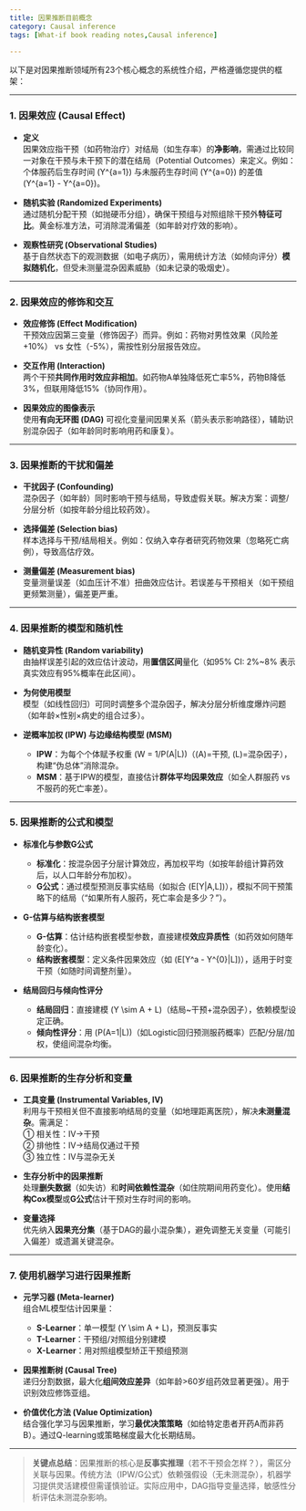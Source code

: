 ```yaml
---
title: 因果推断目前概念
category: Causal inference
tags: [What-if book reading notes,Causal inference]

---
```

以下是对因果推断领域所有23个核心概念的系统性介绍，严格遵循您提供的框架：

---

### **1. 因果效应 (Causal Effect)**
- **定义**  
  因果效应指干预（如药物治疗）对结局（如生存率）的**净影响**，需通过比较同一对象在干预与未干预下的潜在结局（Potential Outcomes）来定义。例如：个体服药后生存时间 \(Y^{a=1}\) 与未服药生存时间 \(Y^{a=0}\) 的差值 \(Y^{a=1} - Y^{a=0}\)。

- **随机实验 (Randomized Experiments)**  
  通过随机分配干预（如抛硬币分组），确保干预组与对照组除干预外**特征可比**。黄金标准方法，可消除混淆偏差（如年龄对疗效的影响）。

- **观察性研究 (Observational Studies)**  
  基于自然状态下的观测数据（如电子病历），需用统计方法（如倾向评分）**模拟随机化**，但受未测量混杂因素威胁（如未记录的吸烟史）。

---

### **2. 因果效应的修饰和交互**
- **效应修饰 (Effect Modification)**  
  干预效应因第三变量（修饰因子）而异。例如：药物对男性效果（风险差 +10%） vs 女性（-5%），需按性别分层报告效应。

- **交互作用 (Interaction)**  
  两个干预**共同作用时效应非相加**。如药物A单独降低死亡率5%，药物B降低3%，但联用降低15%（协同作用）。

- **因果效应的图像表示**  
  使用**有向无环图 (DAG)** 可视化变量间因果关系（箭头表示影响路径），辅助识别混杂因子（如年龄同时影响用药和康复）。

---

### **3. 因果推断的干扰和偏差**
- **干扰因子 (Confounding)**  
  混杂因子（如年龄）同时影响干预与结局，导致虚假关联。解决方案：调整/分层分析（如按年龄分组比较药效）。

- **选择偏差 (Selection bias)**  
  样本选择与干预/结局相关。例如：仅纳入幸存者研究药物效果（忽略死亡病例），导致高估疗效。

- **测量偏差 (Measurement bias)**  
  变量测量误差（如血压计不准）扭曲效应估计。若误差与干预相关（如干预组更频繁测量），偏差更严重。

---

### **4. 因果推断的模型和随机性**
- **随机变异性 (Random variability)**  
  由抽样误差引起的效应估计波动，用**置信区间**量化（如95% CI: 2%~8% 表示真实效应有95%概率在此区间）。

- **为何使用模型**  
  模型（如线性回归）可同时调整多个混杂因子，解决分层分析维度爆炸问题（如年龄×性别×病史的组合过多）。

- **逆概率加权 (IPW) 与边缘结构模型 (MSM)**  
  - **IPW**：为每个个体赋予权重 \(W = 1/P(A|L)\)（\(A\)=干预, \(L\)=混杂因子），构建“伪总体”消除混杂。  
  - **MSM**：基于IPW的模型，直接估计**群体平均因果效应**（如全人群服药 vs 不服药的死亡率差）。

---

### **5. 因果推断的公式和模型**
- **标准化与参数G公式**  
  - **标准化**：按混杂因子分层计算效应，再加权平均（如按年龄组计算药效后，以人口年龄分布加权）。  
  - **G公式**：通过模型预测反事实结局（如拟合 \(E[Y|A,L]\)），模拟不同干预策略下的结局（“如果所有人服药，死亡率会是多少？”）。

- **G-估算与结构嵌套模型**  
  - **G-估算**：估计结构嵌套模型参数，直接建模**效应异质性**（如药效如何随年龄变化）。  
  - **结构嵌套模型**：定义条件因果效应（如 \(E[Y^a - Y^{0}|L]\)），适用于时变干预（如随时间调整剂量）。

- **结局回归与倾向性评分**  
  - **结局回归**：直接建模 \(Y \sim A + L\)（结局~干预+混杂因子），依赖模型设定正确。  
  - **倾向性评分**：用 \(P(A=1|L)\)（如Logistic回归预测服药概率）匹配/分层/加权，使组间混杂均衡。

---

### **6. 因果推断的生存分析和变量**
- **工具变量 (Instrumental Variables, IV)**  
  利用与干预相关但不直接影响结局的变量（如地理距离医院），解决**未测量混杂**。需满足：  
  ① 相关性：IV→干预  
  ② 排他性：IV→结局仅通过干预  
  ③ 独立性：IV与混杂无关  

- **生存分析中的因果推断**  
  处理**删失数据**（如失访）和**时间依赖性混杂**（如住院期间用药变化）。使用**结构Cox模型**或**G公式**估计干预对生存时间的影响。

- **变量选择**  
  优先纳入**因果充分集**（基于DAG的最小混杂集），避免调整无关变量（可能引入偏差）或遗漏关键混杂。

---

### **7. 使用机器学习进行因果推断**
- **元学习器 (Meta-learner)**  
  组合ML模型估计因果量：  
  - **S-Learner**：单一模型 \(Y \sim A + L\)，预测反事实  
  - **T-Learner**：干预组/对照组分别建模  
  - **X-Learner**：用对照组模型矫正干预组预测  

- **因果推断树 (Causal Tree)**  
  递归分割数据，最大化**组间效应差异**（如年龄>60岁组药效显著更强）。用于识别效应修饰亚组。

- **价值优化方法 (Value Optimization)**  
  结合强化学习与因果推断，学习**最优决策策略**（如给特定患者开药A而非药B）。通过Q-learning或策略梯度最大化长期结局。

---

> **关键点总结**：因果推断的核心是**反事实推理**（若不干预会怎样？），需区分关联与因果。传统方法（IPW/G公式）依赖强假设（无未测混杂），机器学习提供灵活建模但需谨慎验证。实际应用中，DAG指导变量选择，敏感性分析评估未测混杂影响。